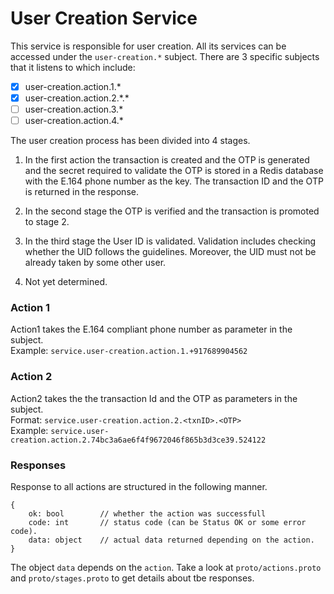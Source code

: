 # User Creation Service
This service is responsible for user creation. All its services can be accessed under the `user-creation.*` subject. There are 3 specific subjects that it listens to which include:
- [x] user-creation.action.1.*
- [x] user-creation.action.2.\*.\*
- [ ] user-creation.action.3.*
- [ ] user-creation.action.4.*

The user creation process has been divided into 4 stages.
1. In the first action the transaction is created and the OTP is generated and the secret required to validate the OTP is stored in a Redis database with the E.164 phone number as the key. The transaction ID and the OTP is returned in the response.

2. In the second stage the OTP is verified and the transaction is promoted to stage 2.

3. In the third stage the User ID is validated. Validation includes checking whether the UID
follows the guidelines. Moreover, the UID must not be already taken by some other user.

4. Not yet determined.

### Action 1
Action1 takes the E.164 compliant phone number as parameter in the subject.  
Example: `service.user-creation.action.1.+917689904562`
### Action 2
Action2 takes the the transaction Id and the OTP as parameters in the subject.  
Format: `service.user-creation.action.2.<txnID>.<OTP>`  
Example: `service.user-creation.action.2.74bc3a6ae6f4f9672046f865b3d3ce39.524122`

### Responses
Response to all actions are structured in the following manner.
```
{
    ok: bool        // whether the action was successfull
    code: int       // status code (can be Status OK or some error code).
    data: object    // actual data returned depending on the action.
}
```
The object `data` depends on the `action`. Take a look at `proto/actions.proto` and `proto/stages.proto` to get details about tbe responses. 